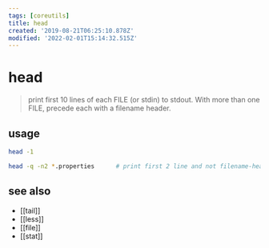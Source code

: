 ```yaml
---
tags: [coreutils]
title: head
created: '2019-08-21T06:25:10.878Z'
modified: '2022-02-01T15:14:32.515Z'
---
```


# head

> print first 10 lines of each FILE (or stdin) to stdout. With more than one FILE, precede each with a filename header.

## usage

```sh
head -1

head -q -n2 *.properties      # print first 2 line and not filename-header
```

## see also

- [[tail]]
- [[less]]
- [[file]]
- [[stat]]
